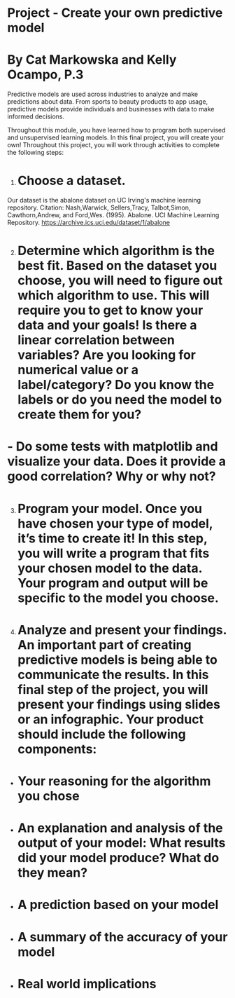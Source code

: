 # Project - Create your own predictive model
# By Cat Markowska and Kelly Ocampo, P.3

Predictive models are used across industries to analyze and make predictions about data. From sports to beauty products to app usage, predictive models provide individuals and businesses with data to make informed decisions.

Throughout this module, you have learned how to program both supervised and unsupervised learning models. In this final project, you will create your own! Throughout this project, you will work through activities to complete the following steps:

1. # Choose a dataset.
Our dataset is the abalone dataset on UC Irving's machine learning repository. 
Citation: Nash,Warwick, Sellers,Tracy, Talbot,Simon, Cawthorn,Andrew, and Ford,Wes. (1995). Abalone. UCI Machine Learning Repository. https://archive.ics.uci.edu/dataset/1/abalone

2. # Determine which algorithm is the best fit. Based on the dataset you choose, you will need to figure out which algorithm to use. This will require you to get to know your data and your goals! Is there a linear correlation between variables? Are you looking for numerical value or a label/category? Do you know the labels or do you need the model to create them for you?


# - Do some tests with matplotlib and visualize your data.  Does it provide a good correlation?  Why or why not?


3. # Program your model. Once you have chosen your type of model, it’s time to create it! In this step, you will write a program that fits your chosen model to the data. Your program and output will be specific to the model you choose. 


4. # Analyze and present your findings. An important part of creating predictive models is being able to communicate the results. In this final step of the project, you will present your findings using slides or an infographic. Your product should include the following components:
- # Your reasoning for the algorithm you chose
- # An explanation and analysis of the output of your model: What results did your model produce? What do they mean?
- # A prediction based on your model
- # A summary of the accuracy of your model
- # Real world implications

